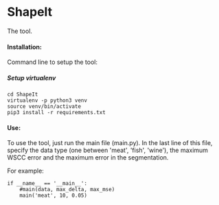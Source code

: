 # ShapeIt
The tool.



#### Installation:
Command line to setup the tool:

##### Setup virtualenv
````
cd ShapeIt
virtualenv -p python3 venv 
source venv/bin/activate
pip3 install -r requirements.txt
````


#### Use:
To use the tool, just run the main file (main.py).
In the last line of this file, specify the data type (one between 'meat', 'fish', 'wine'), 
the maximum WSCC error and the maximum error in the segmentation.

For example:
````
if __name__ == '__main__':
    #main(data, max_delta, max_mse)
    main('meat', 10, 0.05)

````

